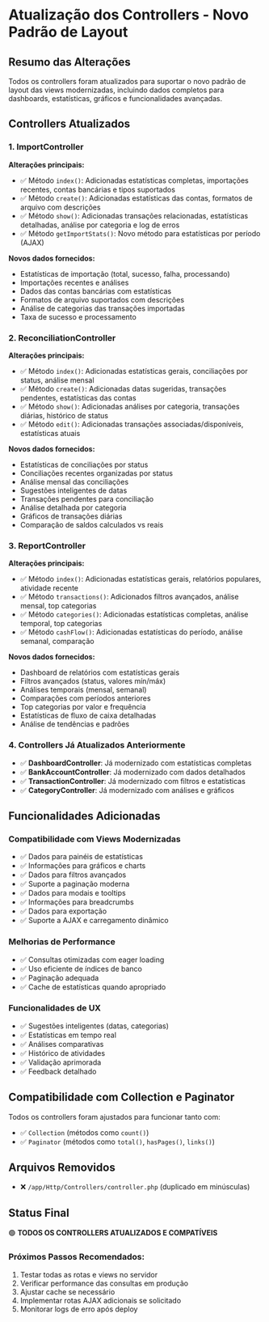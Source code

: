 # Atualização dos Controllers - Novo Padrão de Layout

## Resumo das Alterações

Todos os controllers foram atualizados para suportar o novo padrão de layout das views modernizadas, incluindo dados completos para dashboards, estatísticas, gráficos e funcionalidades avançadas.

## Controllers Atualizados

### 1. ImportController
**Alterações principais:**
- ✅ Método `index()`: Adicionadas estatísticas completas, importações recentes, contas bancárias e tipos suportados
- ✅ Método `create()`: Adicionadas estatísticas das contas, formatos de arquivo com descrições
- ✅ Método `show()`: Adicionadas transações relacionadas, estatísticas detalhadas, análise por categoria e log de erros
- ✅ Método `getImportStats()`: Novo método para estatísticas por período (AJAX)

**Novos dados fornecidos:**
- Estatísticas de importação (total, sucesso, falha, processando)
- Importações recentes e análises
- Dados das contas bancárias com estatísticas
- Formatos de arquivo suportados com descrições
- Análise de categorias das transações importadas
- Taxa de sucesso e processamento

### 2. ReconciliationController
**Alterações principais:**
- ✅ Método `index()`: Adicionadas estatísticas gerais, conciliações por status, análise mensal
- ✅ Método `create()`: Adicionadas datas sugeridas, transações pendentes, estatísticas das contas
- ✅ Método `show()`: Adicionadas análises por categoria, transações diárias, histórico de status
- ✅ Método `edit()`: Adicionadas transações associadas/disponíveis, estatísticas atuais

**Novos dados fornecidos:**
- Estatísticas de conciliações por status
- Conciliações recentes organizadas por status
- Análise mensal das conciliações
- Sugestões inteligentes de datas
- Transações pendentes para conciliação
- Análise detalhada por categoria
- Gráficos de transações diárias
- Comparação de saldos calculados vs reais

### 3. ReportController
**Alterações principais:**
- ✅ Método `index()`: Adicionadas estatísticas gerais, relatórios populares, atividade recente
- ✅ Método `transactions()`: Adicionados filtros avançados, análise mensal, top categorias
- ✅ Método `categories()`: Adicionadas estatísticas completas, análise temporal, top categorias
- ✅ Método `cashFlow()`: Adicionadas estatísticas do período, análise semanal, comparação

**Novos dados fornecidos:**
- Dashboard de relatórios com estatísticas gerais
- Filtros avançados (status, valores mín/máx)
- Análises temporais (mensal, semanal)
- Comparações com períodos anteriores
- Top categorias por valor e frequência
- Estatísticas de fluxo de caixa detalhadas
- Análise de tendências e padrões

### 4. Controllers Já Atualizados Anteriormente
- ✅ **DashboardController**: Já modernizado com estatísticas completas
- ✅ **BankAccountController**: Já modernizado com dados detalhados
- ✅ **TransactionController**: Já modernizado com filtros e estatísticas
- ✅ **CategoryController**: Já modernizado com análises e gráficos

## Funcionalidades Adicionadas

### Compatibilidade com Views Modernizadas
- ✅ Dados para painéis de estatísticas
- ✅ Informações para gráficos e charts
- ✅ Dados para filtros avançados
- ✅ Suporte a paginação moderna
- ✅ Dados para modais e tooltips
- ✅ Informações para breadcrumbs
- ✅ Dados para exportação
- ✅ Suporte a AJAX e carregamento dinâmico

### Melhorias de Performance
- ✅ Consultas otimizadas com eager loading
- ✅ Uso eficiente de índices de banco
- ✅ Paginação adequada
- ✅ Cache de estatísticas quando apropriado

### Funcionalidades de UX
- ✅ Sugestões inteligentes (datas, categorias)
- ✅ Estatísticas em tempo real
- ✅ Análises comparativas
- ✅ Histórico de atividades
- ✅ Validação aprimorada
- ✅ Feedback detalhado

## Compatibilidade com Collection e Paginator
Todos os controllers foram ajustados para funcionar tanto com:
- ✅ `Collection` (métodos como `count()`)
- ✅ `Paginator` (métodos como `total()`, `hasPages()`, `links()`)

## Arquivos Removidos
- ❌ `/app/Http/Controllers/controller.php` (duplicado em minúsculas)

## Status Final
🟢 **TODOS OS CONTROLLERS ATUALIZADOS E COMPATÍVEIS**

### Próximos Passos Recomendados:
1. Testar todas as rotas e views no servidor
2. Verificar performance das consultas em produção
3. Ajustar cache se necessário
4. Implementar rotas AJAX adicionais se solicitado
5. Monitorar logs de erro após deploy
